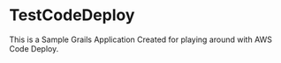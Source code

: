 # TestCodeDeploy

This is a Sample Grails Application Created for playing around with AWS Code Deploy.
